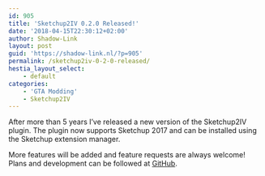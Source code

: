 ```yaml
---
id: 905
title: 'Sketchup2IV 0.2.0 Released!'
date: '2018-04-15T22:30:12+02:00'
author: Shadow-Link
layout: post
guid: 'https://shadow-link.nl/?p=905'
permalink: /sketchup2iv-0-2-0-released/
hestia_layout_select:
    - default
categories:
    - 'GTA Modding'
    - Sketchup2IV
---
```


After more than 5 years I’ve released a new version of the Sketchup2IV plugin. The plugin now supports Sketchup 2017 and can be installed using the Sketchup extension manager.

More features will be added and feature requests are always welcome! Plans and development can be followed at [GitHub](https://github.com/ShadwLink/Sketchup2GTA).